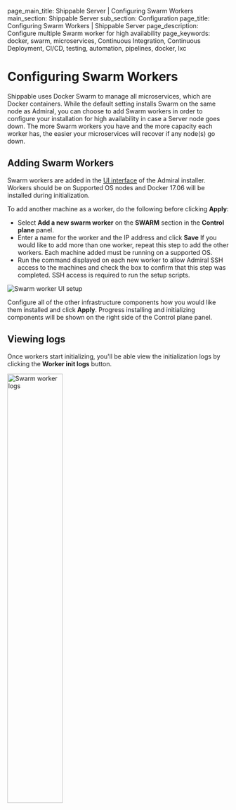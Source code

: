 page_main_title: Shippable Server | Configuring Swarm Workers
main_section: Shippable Server
sub_section: Configuration
page_title: Configuring Swarm Workers | Shippable Server
page_description: Configure multiple Swarm worker for high availability
page_keywords: docker, swarm, microservices, Continuous Integration, Continuous Deployment, CI/CD, testing, automation, pipelines, docker, lxc

# Configuring Swarm Workers

Shippable uses Docker Swarm to manage all microservices, which are Docker containers. While the default setting installs Swarm on the same node as Admiral, you can choose to add Swarm workers in order to configure your installation for high availability in case a Server node goes down. The more Swarm workers you have and the more capacity each worker has, the easier your microservices will recover if any node(s) go down.

## Adding Swarm Workers

Swarm workers are added in the [UI interface](/platform/server/install/#the-admiral-ui) of the Admiral installer.  Workers should be on Supported OS nodes and Docker 17.06 will be installed during initialization.

To add another machine as a worker, do the following before clicking **Apply**:

- Select **Add a new swarm worker** on the **SWARM** section in the **Control plane** panel.
- Enter a name for the worker and the IP address and click **Save**  If you would like to add more than one worker, repeat this step to add the other workers.  Each machine added must be running on a supported OS.
- Run the command displayed on each new worker to allow Admiral SSH access to the machines and check the box to confirm that this step was completed.  SSH access is required to run the setup scripts.

<img src="/images/platform/server/admiral-swarm.png" alt="Swarm worker UI setup">

Configure all of the other infrastructure components how you would like them installed and click **Apply**.  Progress installing and initializing components will be shown on the right side of the Control plane panel.

## Viewing logs

Once workers start initializing, you'll be able view the initialization logs by clicking the **Worker init logs** button.

<img width="50%" height="50%" src="/images/platform/admiral/admiral-workers-logs.png" alt="Swarm worker logs">
